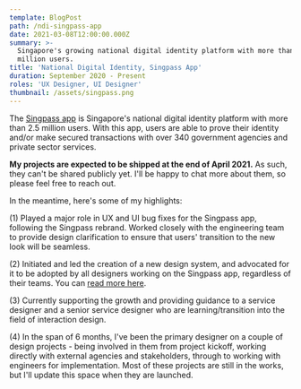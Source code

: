 ```yaml
---
template: BlogPost
path: /ndi-singpass-app
date: 2021-03-08T12:00:00.000Z
summary: >-
  Singapore's growing national digital identity platform with more than 2.5
  million users.
title: 'National Digital Identity, Singpass App'
duration: September 2020 - Present
roles: 'UX Designer, UI Designer'
thumbnail: /assets/singpass.png
---
```

The [Singpass app](https://www.singpass.gov.sg/main) is Singapore's national digital identity platform with more than 2.5 million users. With this app, users are able to prove their identity and/or make secured transactions with over 340 government agencies and private sector services.

**My projects are expected to be shipped at the end of April 2021.** As such, they can't be shared publicly yet. I'll be happy to chat more about them, so please feel free to reach out.

In the meantime, here's some of my highlights:

(1) Played a major role in UX and UI bug fixes for the Singpass app, following the Singpass rebrand. Worked closely with the engineering team to provide design clarification to ensure that users' transition to the new look will be seamless.

(2) Initiated and led the creation of a new design system, and advocated for it to be adopted by all designers working on the Singpass app, regardless of their teams. You can [read more here](/singpass-design-system).

(3) Currently supporting the growth and providing guidance to a service designer and a senior service designer who are learning/transition into the field of interaction design.

(4) In the span of 6 months, I've been the primary designer on a couple of design projects - being involved in them from project kickoff, working directly with external agencies and stakeholders, through to working with engineers for implementation. Most of these projects are still in the works, but I'll update this space when they are launched.
